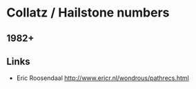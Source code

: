 
# Collatz / Hailstone numbers
## 1982+
## Links
- Eric Roosendaal http://www.ericr.nl/wondrous/pathrecs.html